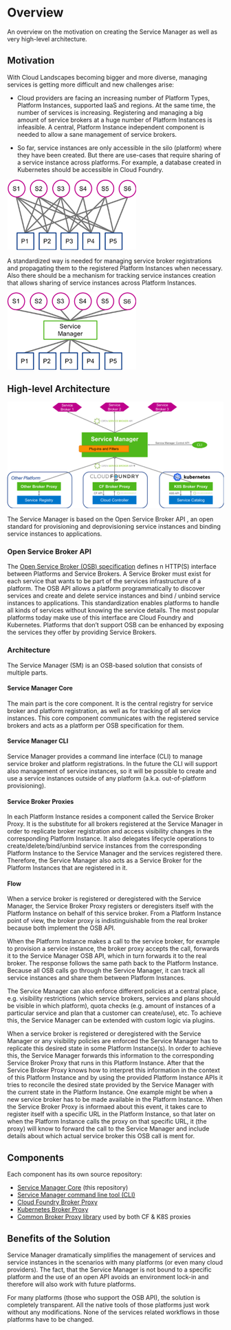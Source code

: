# Overview

An overview on the motivation on creating the Service Manager as well as very high-level architecture.

## Motivation

With Cloud Landscapes becoming bigger and more diverse, managing services is getting more difficult and new challenges arise:

* Cloud providers are facing an increasing number of Platform Types, Platform Instances, supported IaaS and regions.
At the same time, the number of services is increasing.
Registering and managing a big amount of service brokers at a huge number of Platform Instances is infeasible.
A central, Platform Instance independent component is needed to allow a sane management of service brokers.

* So far, service instances are only accessible in the silo (platform) where they have been created.
But there are use-cases that require sharing of a service instance across platforms.
For example, a database created in Kubernetes should be accessible in Cloud Foundry.

<img src="diagrams/Services-Platforms.png" alt="Services and platforms diagram" width="300"/>

A standardized way is needed for managing service broker registrations and propagating them to the registered Platform Instances when necessary.
Also there should be a mechanism for tracking service instances creation that allows sharing of service instances across Platform Instances.

<img src="diagrams/Services-SM-Platforms.png" alt="SM between services and platforms diagram" width="300"/>

## High-level Architecture

![Service Manager diagram](diagrams/SM-overview.png)


The Service Manager is based on the Open Service Broker API , an open standard for provisioning and deprovisioning service instances and binding service instances to applications.

### Open Service Broker API

The [Open Service Broker (OSB) specification](https://github.com/openservicebrokerapi/servicebroker) defines n HTTP(S) interface between Platforms and Service Brokers. A Service Broker must exist for each service that wants to be part of the services infrastructure of a platform. The OSB API allows a platform programmatically to discover services and create and delete service instances and bind / unbind service instances to applications. This standardization enables platforms to handle all kinds of services without knowing the service details. The most popular platforms today make use of this interface are Cloud Foundry and Kubernetes. Platforms that don’t support OSB can be enhanced by exposing the services they offer by providing Service Brokers.

### Architecture

The Service Manager (SM) is an OSB-based solution that consists of multiple parts.

#### Service Manager Core

The main part is the core component.
It is the central registry for service broker and platform registration, as well as for tracking of all service instances.
This core component communicates with the registered service brokers and acts as a platform per OSB specification for them.

#### Service Manager CLI

Service Manager provides a command line interface (CLI) to manage service broker and platform registrations. In the future the CLI will support also management of service instances, so it will be possible to create and use a service instances outside of any platform (a.k.a. out-of-platform provisioning).

#### Service Broker Proxies

In each Platform Instance resides a component called the Service Broker Proxy.
It is the substitute for all brokers registered at the Service Manager in order to replicate broker registration and access visibility changes in the corresponding Platform Instance. It also  delegates lifecycle operations to create/delete/bind/unbind service instances from the corresponding Platform Instance to the Service Manager and the services registered there. Therefore, the Service Manager also acts as a Service Broker for the Platform Instances that are registered in it.

#### Flow

When a service broker is registered or deregistered with the Service Manager, the Service Broker Proxy registers or deregisters itself with the Platform Instance on behalf of this service broker. From a Platform Instance point of view, the broker proxy is indistinguishable from the real broker because both implement the OSB API.

When the Platform Instance makes a call to the service broker, for example to provision a service instance, the broker proxy accepts the call, forwards it to the Service Manager OSB API, which in turn forwards it to the real broker.
The response follows the same path back to the Platform Instance.
Because all OSB calls go through the Service Manager, it can track all service instances and share them between Platform Instances.

The Service Manager can also enforce different policies at a central place, e.g. visibility restrictions (which service brokers, services and plans should be visible in which platform), quota checks (e.g. amount of instances of a particular service and plan that a customer can create/use), etc. To achieve this, the Service Manager can be extended with custom logic via plugins.

When a service broker is registered or deregistered with the Service Manager or any visibility policies are enforced the Service Manager has to replicate this desired state in some Platform Instance(s). In order to achieve this, the Service Manager forwards this information to the corresponding Service Broker Proxy that runs in this Platform Instance. After that the Service Broker Proxy knows how to interpret this information in the context of this Platform Instance and by using the provided Platform Instance APIs it tries to reconcile the desired state provided by the Service Manager with the current state in the Platform Instance. One example might be when a new service broker has to be made available in the Platform Instance. When the Service Broker Proxy is informaed about this event, it takes care to register itself with a specific URL in the Platform Instance, so that later on when the Platform Instance calls the proxy on that specific URL, it (the proxy) will know to forward the call to the Service Manager and include details about which actual service broker this OSB call is ment for.

## Components

Each component has its own source repository:

* [Service Manager Core](https://github.com/Peripli/service-manager) (this repository)
* [Service Manager command line tool (CLI)](https://github.com/Peripli/service-manager-cli)
* [Cloud Foundry Broker Proxy](https://github.com/Peripli/service-broker-proxy-cf)
* [Kubernetes Broker Proxy](https://github.com/Peripli/service-broker-proxy-k8s)
* [Common Broker Proxy library](https://github.com/Peripli/service-broker-proxy) used by both CF & K8S proxies

## Benefits of the Solution

Service Manager dramatically simplifies the management of services and service instances in the scenarios with many platforms (or even many cloud providers). The fact, that the Service Manager is not bound to a specific platform and the use of an open API avoids an environment lock-in and therefore will also work with future platforms.

For many platforms (those who support the OSB API), the solution is completely transparent. All the native tools of those platforms just work without any modifications. None of the services related workflows in those platforms have to be changed.
